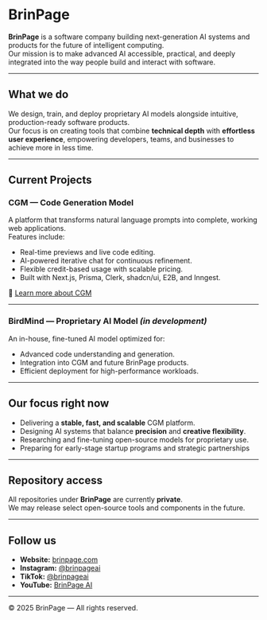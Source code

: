 # BrinPage

**BrinPage** is a software company building next-generation AI systems and products for the future of intelligent computing.  
Our mission is to make advanced AI accessible, practical, and deeply integrated into the way people build and interact with software.

---

## What we do

We design, train, and deploy proprietary AI models alongside intuitive, production-ready software products.  
Our focus is on creating tools that combine **technical depth** with **effortless user experience**, empowering developers, teams, and businesses to achieve more in less time.

---

## Current Projects

### **CGM** — Code Generation Model  
A platform that transforms natural language prompts into complete, working web applications.  
Features include:
- Real-time previews and live code editing.
- AI-powered iterative chat for continuous refinement.
- Flexible credit-based usage with scalable pricing.
- Built with Next.js, Prisma, Clerk, shadcn/ui, E2B, and Inngest.

🔗 [Learn more about CGM](https://cgm.brinpage.com)

---

### **BirdMind** — Proprietary AI Model *(in development)*  
An in-house, fine-tuned AI model optimized for:
- Advanced code understanding and generation.
- Integration into CGM and future BrinPage products.
- Efficient deployment for high-performance workloads.

---

## Our focus right now

- Delivering a **stable, fast, and scalable** CGM platform.
- Designing AI systems that balance **precision** and **creative flexibility**.
- Researching and fine-tuning open-source models for proprietary use.
- Preparing for early-stage startup programs and strategic partnerships  

---

## Repository access

All repositories under **BrinPage** are currently **private**.  
We may release select open-source tools and components in the future.

---

## Follow us

- **Website:** [brinpage.com](https://brinpage.com)  
- **Instagram:** [@brinpageai](https://instagram.com/brinpageai)  
- **TikTok:** [@brinpageai](https://tiktok.com/@brinpageai)  
- **YouTube:** [BrinPage AI](https://youtube.com/@brinpageai)  

---

© 2025 BrinPage — All rights reserved.
